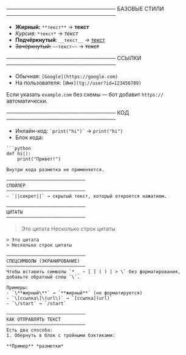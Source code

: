 ─────────────────────────────
БАЗОВЫЕ СТИЛИ
─────────────────────────────
- **Жирный:** `**текст**` → **текст**
- *Курсив:* `*текст*` → *текст*
- __Подчёркнутый__: `__текст__` → <u>текст</u>
- ~~Зачёркнутый:~~ `~~текст~~` → ~~текст~~

─────────────────────────────
ССЫЛКИ
─────────────────────────────
- Обычная: `[Google](https://google.com)`
- На пользователя: `[Имя](tg://user?id=123456789)`

Если указать `example.com` без схемы — бот добавит `https://` автоматически.

─────────────────────────────
КОД
─────────────────────────────
- Инлайн-код: `` `print("hi")` `` → `print("hi")`
- Блок кода:
```
```python
def hi():
    print("Привет!")
```
```
Внутри кода разметка не применяется.

─────────────────────────────
СПОЙЛЕР
─────────────────────────────
- `||секрет||` → скрытый текст, который откроется нажатием.

─────────────────────────────
ЦИТАТЫ
─────────────────────────────
```
> Это цитата
> Несколько строк цитаты
```
> Это цитата
> Несколько строк цитаты

─────────────────────────────
СПЕЦСИМВОЛЫ (ЭКРАНИРОВАНИЕ)
─────────────────────────────
Чтобы вставить символы `* _ ~ [ ] ( ) | > \` без форматирования, добавьте обратный слеш `\`.

Примеры:
- `\**жирный\**` → `**жирный**` (не форматируется)
- `\[ссылка\]\(url\)` → `[ссылка](url)`
- `\/start` → `/start`

─────────────────────────────
КАК ОТПРАВЛЯТЬ ТЕКСТ
─────────────────────────────
Есть два способа:
1. Обернуть в блок с тройными бэктиками:
```
```md
**Пример** *разметки*
```
```
